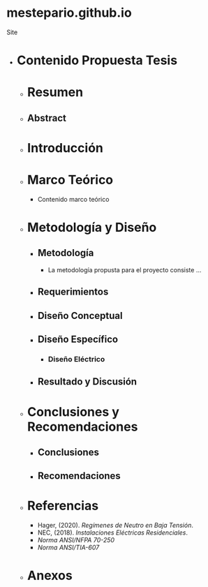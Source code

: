 # mestepario.github.io
Site
- # Contenido Propuesta Tesis  
	- # Resumen  
	- ## Abstract  
	- # Introducción  
	- # Marco Teórico  
		- Contenido marco teórico  
	- # Metodología y Diseño  
		- ## Metodología  
			- La metodología  propusta para el proyecto consiste ...  
		- ## Requerimientos  
		- ## Diseño Conceptual  
		- ## Diseño Específico  
			- ### Diseño Eléctrico  
		- ## Resultado y Discusión  
	- # Conclusiones y Recomendaciones  
		- ## Conclusiones  
		- ## Recomendaciones  
	- # Referencias  
		- Hager, (2020). *Regímenes de Neutro en Baja Tensión*.  
		- NEC, (2018). *Instalaciones Eléctricas Residenciales*.  
		- *Norma ANSI/NFPA 70-250*  
		- *Norma ANSI/TIA-607*  
	- # Anexos  
